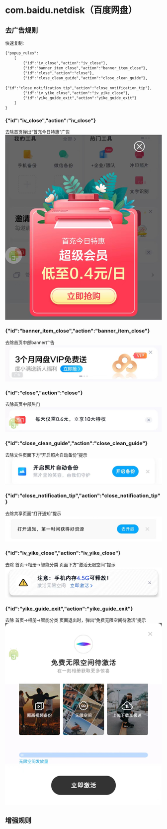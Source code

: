 # com.baidu.netdisk（百度网盘）

## 去广告规则

快速复制:
```
{"popup_rules":
    [
        {"id":"iv_close","action":"iv_close"},
        {"id":"banner_item_close","action":"banner_item_close"},
        {"id":"close","action":"close"},
        {"id":"close_clean_guide","action":"close_clean_guide"},
        {"id":"close_notification_tip","action":"close_notification_tip"},
        {"id":"iv_yike_close","action":"iv_yike_close"},
        {"id":"yike_guide_exit","action":"yike_guide_exit"}
    ]
}
```

### {"id":"iv_close","action":"iv_close"}
去除首页弹出“首充今日特惠”广告
![](./assets/iv_close.jpg)

### {"id":"banner_item_close","action":"banner_item_close"}
去除首页中部banner广告
![](./assets/banner_item_close.jpg)

### {"id":"close","action":"close"}
去除首页中部热门
![](./assets/close.jpg)

### {"id":"close_clean_guide","action":"close_clean_guide"}
去除文件页面下方“开启照片自动备份”提示
![](./assets/close_clean_guide.jpg)

### {"id":"close_notification_tip","action":"close_notification_tip"}
去除共享页面“打开通知”提示
![](./assets/close_notification_tip.jpg)

### {"id":"iv_yike_close","action":"iv_yike_close"}
去除 首页->相册->智能分类 页面下方“激活无限空间”提示
![](./assets/iv_yike_close.jpg)

### {"id":"yike_guide_exit","action":"yike_guide_exit"}
去除 首页->相册->智能分类 页面退出时，弹出“免费无限空间待激活”提示
![](./assets/yike_guide_exit.jpg)

## 增强规则